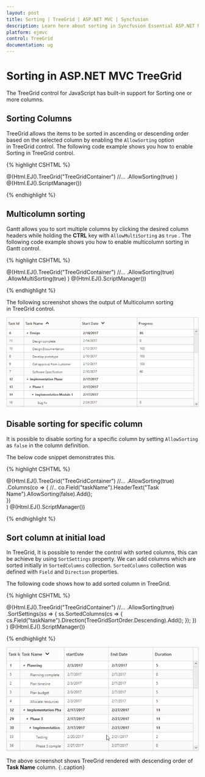 ```yaml
---
layout: post
title: Sorting | TreeGrid | ASP.NET MVC | Syncfusion
description: Learn here about sorting in Syncfusion Essential ASP.NET MVC TreeGrid Control, its elements, and more.
platform: ejmvc
control: TreeGrid
documentation: ug
---
```


# Sorting in ASP.NET MVC TreeGrid

The TreeGrid control for JavaScript has built-in support for Sorting one or more columns.

## Sorting Columns

TreeGrid allows the items to be sorted in ascending or descending order based on the selected column by enabling the `AllowSorting` option in TreeGrid control. The following code example shows you how to enable Sorting in TreeGrid control.

{% highlight CSHTML %}

@(Html.EJ().TreeGrid("TreeGridContainer")
        //...
        .AllowSorting(true)
        )        
@(Html.EJ().ScriptManager()) 

{% endhighlight %}

## Multicolumn sorting

Gantt allows you to sort multiple columns by clicking the desired column headers while holding the **CTRL** key with `AllowMultiSorting` as `true` . The following code example shows you how to enable multicolumn sorting in Gantt control.

{% highlight CSHTML %}

@(Html.EJ().TreeGrid("TreeGridContainer")
    //...
    .AllowSorting(true)
    .AllowMultiSorting(true)
    )
@(Html.EJ().ScriptManager()) 

{% endhighlight  %}

The following screenshot shows the output of Multicolumn sorting in TreeGrid control.

![ASP.NET MVC TreeGrid Multicolumn sorting](Sorting_images/Sorting_img1.png)

## Disable sorting for specific column

It is possible to disable sorting for a specific column by setting `AllowSorting` as `false` in the column definition.

The below code snippet demonstrates this.

{% highlight CSHTML %}

@(Html.EJ().TreeGrid("TreeGridContainer")
    //...
    .AllowSorting(true)   
    .Columns(co =>
        {
            //..
            co.Field("taskName").HeaderText("Task Name").AllowSorting(false).Add();          
        })  
    )
@(Html.EJ().ScriptManager()) 
   
{% endhighlight %}

## Sort column at initial load

In TreeGrid, It is possible to render the control with sorted columns, this can be achieve by using `SortSettings` property. We can add columns which are sorted initially in `SortedColumns` collection. `SortedColumns` collection was defined with `Field` and `Direction` properties.

The following code shows how to add sorted column in TreeGrid.

{% highlight CSHTML %}

@(Html.EJ().TreeGrid("TreeGridContainer")
    //...
    .AllowSorting(true)   
    .SortSettings(ss =>
        {
            ss.SortedColumns(cs =>
                {
                    cs.Field("taskName").Direction(TreeGridSortOrder.Descending).Add();
                });
        })
    )
@(Html.EJ().ScriptManager()) 
   
{% endhighlight %}

![ASP.NET MVC TreeGrid sorting](Sorting_images/Sorting_img2.png)

The above screenshot shows TreeGrid rendered with descending order of **Task Name** column.
{:.caption}



